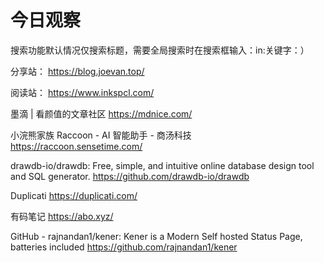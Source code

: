 # 今日观察

搜索功能默认情况仅搜索标题，需要全局搜索时在搜索框输入：in:关键字：）  

分享站： https://blog.joevan.top/  

阅读站： https://www.inkspcl.com/  

墨滴 | 看颜值的文章社区  https://mdnice.com/    

小浣熊家族 Raccoon - AI 智能助手 - 商汤科技  https://raccoon.sensetime.com/    

drawdb-io/drawdb: Free, simple, and intuitive online database design tool and SQL generator.  https://github.com/drawdb-io/drawdb    

Duplicati  https://duplicati.com/  

有码笔记  https://abo.xyz/  

GitHub - rajnandan1/kener: Kener is a Modern Self hosted Status Page, batteries included  https://github.com/rajnandan1/kener  
